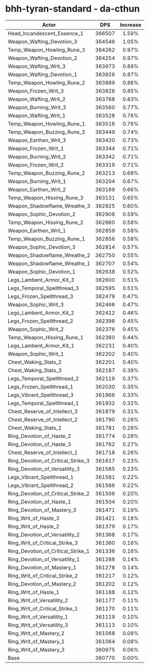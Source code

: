 # bhh-tyran-standard - da-cthun
| Actor | DPS | Increase |
|---|:---:|:---:|
|Head_Incandescent_Essence_1|366507|1.59%|
|Weapon_Wafting_Devotion_3|364546|1.05%|
|Temp_Weapon_Howling_Rune_3|364262|0.97%|
|Weapon_Wafting_Devotion_2|364254|0.97%|
|Weapon_Wafting_Writ_3|363973|0.89%|
|Weapon_Wafting_Devotion_1|363926|0.87%|
|Temp_Weapon_Howling_Rune_2|363889|0.86%|
|Weapon_Frozen_Writ_3|363826|0.85%|
|Weapon_Wafting_Writ_2|363768|0.83%|
|Weapon_Burning_Writ_3|363560|0.77%|
|Weapon_Wafting_Writ_1|363528|0.76%|
|Temp_Weapon_Howling_Rune_1|363516|0.76%|
|Temp_Weapon_Buzzing_Rune_3|363449|0.74%|
|Weapon_Earthen_Writ_3|363420|0.73%|
|Weapon_Frozen_Writ_1|363344|0.71%|
|Weapon_Burning_Writ_2|363342|0.71%|
|Weapon_Frozen_Writ_2|363319|0.71%|
|Temp_Weapon_Buzzing_Rune_2|363213|0.68%|
|Weapon_Burning_Writ_1|363204|0.67%|
|Weapon_Earthen_Writ_2|363169|0.66%|
|Temp_Weapon_Hissing_Rune_3|363131|0.65%|
|Weapon_Shadowflame_Wreathe_3|362925|0.60%|
|Weapon_Sophic_Devotion_2|362908|0.59%|
|Temp_Weapon_Hissing_Rune_2|362860|0.58%|
|Weapon_Earthen_Writ_1|362859|0.58%|
|Temp_Weapon_Buzzing_Rune_1|362856|0.58%|
|Weapon_Sophic_Devotion_3|362814|0.57%|
|Weapon_Shadowflame_Wreathe_2|362750|0.55%|
|Weapon_Shadowflame_Wreathe_1|362707|0.54%|
|Weapon_Sophic_Devotion_1|362638|0.52%|
|Legs_Lambent_Armor_Kit_3|362600|0.51%|
|Legs_Temporal_Spellthread_3|362595|0.51%|
|Legs_Frozen_Spellthread_3|362479|0.47%|
|Weapon_Sophic_Writ_3|362466|0.47%|
|Legs_Lambent_Armor_Kit_2|362412|0.46%|
|Legs_Frozen_Spellthread_2|362396|0.45%|
|Weapon_Sophic_Writ_2|362376|0.45%|
|Temp_Weapon_Hissing_Rune_1|362360|0.44%|
|Legs_Lambent_Armor_Kit_1|362231|0.40%|
|Weapon_Sophic_Writ_1|362202|0.40%|
|Chest_Waking_Stats_2|362201|0.40%|
|Chest_Waking_Stats_3|362187|0.39%|
|Legs_Temporal_Spellthread_2|362119|0.37%|
|Legs_Frozen_Spellthread_1|362030|0.35%|
|Legs_Vibrant_Spellthread_3|361966|0.33%|
|Legs_Temporal_Spellthread_1|361932|0.32%|
|Chest_Reserve_of_Intellect_3|361879|0.31%|
|Chest_Reserve_of_Intellect_2|361790|0.28%|
|Chest_Waking_Stats_1|361781|0.28%|
|Ring_Devotion_of_Haste_2|361774|0.28%|
|Ring_Devotion_of_Haste_3|361762|0.27%|
|Chest_Reserve_of_Intellect_1|361718|0.26%|
|Ring_Devotion_of_Critical_Strike_3|361617|0.23%|
|Ring_Devotion_of_Versatility_3|361585|0.23%|
|Legs_Vibrant_Spellthread_1|361581|0.22%|
|Legs_Vibrant_Spellthread_2|361566|0.22%|
|Ring_Devotion_of_Critical_Strike_2|361506|0.20%|
|Ring_Devotion_of_Haste_1|361504|0.20%|
|Ring_Devotion_of_Mastery_3|361471|0.19%|
|Ring_Writ_of_Haste_3|361421|0.18%|
|Ring_Writ_of_Haste_2|361379|0.17%|
|Ring_Devotion_of_Versatility_2|361368|0.17%|
|Ring_Writ_of_Critical_Strike_3|361360|0.16%|
|Ring_Devotion_of_Critical_Strike_1|361336|0.16%|
|Ring_Devotion_of_Versatility_1|361288|0.14%|
|Ring_Devotion_of_Mastery_1|361278|0.14%|
|Ring_Writ_of_Critical_Strike_2|361217|0.12%|
|Ring_Devotion_of_Mastery_2|361202|0.12%|
|Ring_Writ_of_Haste_1|361188|0.12%|
|Ring_Writ_of_Versatility_2|361177|0.11%|
|Ring_Writ_of_Critical_Strike_1|361170|0.11%|
|Ring_Writ_of_Versatility_1|361119|0.10%|
|Ring_Writ_of_Versatility_3|361113|0.10%|
|Ring_Writ_of_Mastery_2|361068|0.08%|
|Ring_Writ_of_Mastery_1|361064|0.08%|
|Ring_Writ_of_Mastery_3|360975|0.06%|
|Base|360770|0.00%|

